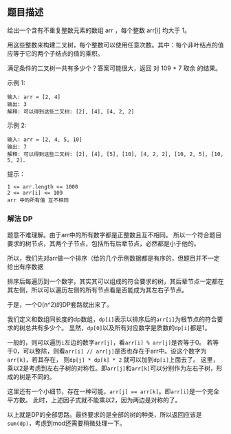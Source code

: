 ## 题目描述
给出一个含有不重复整数元素的数组 arr ，每个整数 arr[i] 均大于 1。

用这些整数来构建二叉树，每个整数可以使用任意次数。其中：每个非叶结点的值应等于它的两个子结点的值的乘积。

满足条件的二叉树一共有多少个？答案可能很大，返回 对 109 + 7 取余 的结果。

示例 1:
```
输入: arr = [2, 4]
输出: 3
解释: 可以得到这些二叉树: [2], [4], [4, 2, 2]
```
示例 2:
```
输入: arr = [2, 4, 5, 10]
输出: 7
解释: 可以得到这些二叉树: [2], [4], [5], [10], [4, 2, 2], [10, 2, 5], [10, 5, 2].
```

提示：
```
1 <= arr.length <= 1000
2 <= arr[i] <= 109
arr 中的所有值 互不相同
```

### 解法 DP
题意不难理解。由于arr中的所有数字都是正整数且互不相同。
所以一个符合题目要求的树节点，其两个子节点，包括所有后辈节点，必然都是小于他的。

所以，我们先对arr做一个排序（给的几个示例数据都是有序的，但题目并不一定给出有序数据

排序后每遍历到一个数字，其实其可以组成的符合要求的树，其后辈节点一定都在其左侧，所以可以遍历左侧的所有节点看是否能成为其左右子节点。

于是，一个O(n^2)的DP套路就出来了。

我们定义和数组同长度的dp数组，`dp[i]`表示以排序后的`arr[i]`为根节点的符合要求的树总共有多少个。
显然，`dp[0]`以及所有对应数字是质数的`dp[i]`都是1。

一般的，则可以遍历`i`左边的数字`arr[j]`，看`arr[i] % arr[j]`是否等于0。
若等于0，可以整除，则看`arr[i] // arr[j]`是否也存在于arr中。设这个数字为`arr[k]`，若其存在，
则`dp[j] * dp[k] * 2` 就可以加到`dp[i]`上面去了。
这里，乘以2是考虑到左右子树的对称性。即`arr[j]`和`arr[k]`可以分别作为左右子树，形成的树是不同的。

这里还有一个小细节，存在一种可能，`arr[j] == arr[k]`。即`arr[i]`是一个完全平方数。
此时，上述因子式就不能乘以2，因为两边是对称的了。

以上就是DP的全部思路。最终要求的是全部的树的种类，所以返回应该是`sum(dp)`，考虑到mod还需要稍微处理一下。